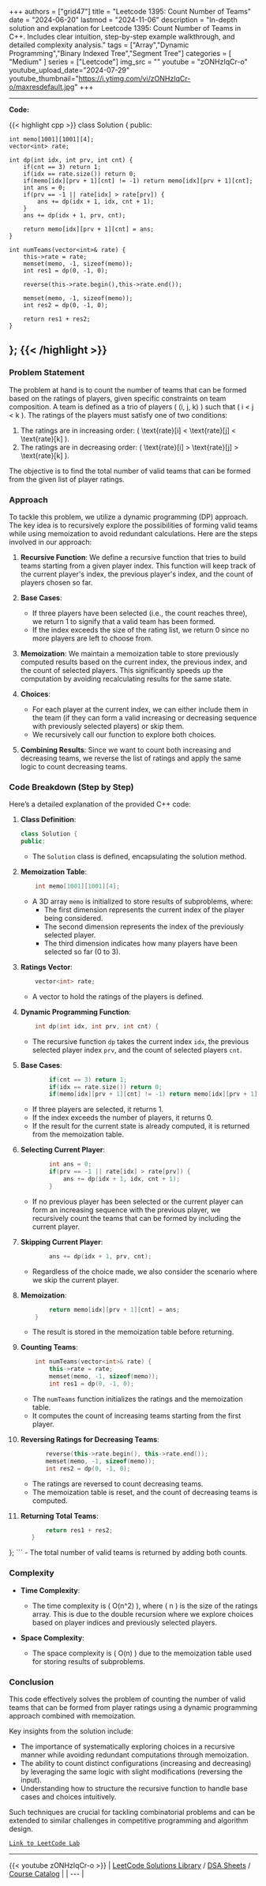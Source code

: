 
+++
authors = ["grid47"]
title = "Leetcode 1395: Count Number of Teams"
date = "2024-06-20"
lastmod = "2024-11-06"
description = "In-depth solution and explanation for Leetcode 1395: Count Number of Teams in C++. Includes clear intuition, step-by-step example walkthrough, and detailed complexity analysis."
tags = ["Array","Dynamic Programming","Binary Indexed Tree","Segment Tree"]
categories = [
    "Medium"
]
series = ["Leetcode"]
img_src = ""
youtube = "zONHzIqCr-o"
youtube_upload_date="2024-07-29"
youtube_thumbnail="https://i.ytimg.com/vi/zONHzIqCr-o/maxresdefault.jpg"
+++



---
**Code:**

{{< highlight cpp >}}
class Solution {
public:

    int memo[1001][1001][4];
    vector<int> rate;
    
    int dp(int idx, int prv, int cnt) {
        if(cnt == 3) return 1;
        if(idx == rate.size()) return 0;
        if(memo[idx][prv + 1][cnt] != -1) return memo[idx][prv + 1][cnt];
        int ans = 0;
        if(prv == -1 || rate[idx] > rate[prv]) {
            ans += dp(idx + 1, idx, cnt + 1);
        }
        ans += dp(idx + 1, prv, cnt);
        
        return memo[idx][prv + 1][cnt] = ans;
    }

    int numTeams(vector<int>& rate) {
        this->rate = rate;
        memset(memo, -1, sizeof(memo));
        int res1 = dp(0, -1, 0);

        reverse(this->rate.begin(),this->rate.end());

        memset(memo, -1, sizeof(memo));        
        int res2 = dp(0, -1, 0);

        return res1 + res2;
    }
};
{{< /highlight >}}
---

### Problem Statement

The problem at hand is to count the number of teams that can be formed based on the ratings of players, given specific constraints on team composition. A team is defined as a trio of players \( (i, j, k) \) such that \( i < j < k \). The ratings of the players must satisfy one of two conditions:

1. The ratings are in increasing order: \( \text{rate}[i] < \text{rate}[j] < \text{rate}[k] \).
2. The ratings are in decreasing order: \( \text{rate}[i] > \text{rate}[j] > \text{rate}[k] \).

The objective is to find the total number of valid teams that can be formed from the given list of player ratings.

### Approach

To tackle this problem, we utilize a dynamic programming (DP) approach. The key idea is to recursively explore the possibilities of forming valid teams while using memoization to avoid redundant calculations. Here are the steps involved in our approach:

1. **Recursive Function**: We define a recursive function that tries to build teams starting from a given player index. This function will keep track of the current player's index, the previous player's index, and the count of players chosen so far.

2. **Base Cases**:
   - If three players have been selected (i.e., the count reaches three), we return 1 to signify that a valid team has been formed.
   - If the index exceeds the size of the rating list, we return 0 since no more players are left to choose from.

3. **Memoization**: We maintain a memoization table to store previously computed results based on the current index, the previous index, and the count of selected players. This significantly speeds up the computation by avoiding recalculating results for the same state.

4. **Choices**:
   - For each player at the current index, we can either include them in the team (if they can form a valid increasing or decreasing sequence with previously selected players) or skip them.
   - We recursively call our function to explore both choices.

5. **Combining Results**: Since we want to count both increasing and decreasing teams, we reverse the list of ratings and apply the same logic to count decreasing teams.

### Code Breakdown (Step by Step)

Here’s a detailed explanation of the provided C++ code:

1. **Class Definition**:
   ```cpp
   class Solution {
   public:
   ```
   - The `Solution` class is defined, encapsulating the solution method.

2. **Memoization Table**:
   ```cpp
       int memo[1001][1001][4];
   ```
   - A 3D array `memo` is initialized to store results of subproblems, where:
     - The first dimension represents the current index of the player being considered.
     - The second dimension represents the index of the previously selected player.
     - The third dimension indicates how many players have been selected so far (0 to 3).

3. **Ratings Vector**:
   ```cpp
       vector<int> rate;
   ```
   - A vector to hold the ratings of the players is defined.

4. **Dynamic Programming Function**:
   ```cpp
       int dp(int idx, int prv, int cnt) {
   ```
   - The recursive function `dp` takes the current index `idx`, the previous selected player index `prv`, and the count of selected players `cnt`.

5. **Base Cases**:
   ```cpp
           if(cnt == 3) return 1;
           if(idx == rate.size()) return 0;
           if(memo[idx][prv + 1][cnt] != -1) return memo[idx][prv + 1][cnt];
   ```
   - If three players are selected, it returns 1.
   - If the index exceeds the number of players, it returns 0.
   - If the result for the current state is already computed, it is returned from the memoization table.

6. **Selecting Current Player**:
   ```cpp
           int ans = 0;
           if(prv == -1 || rate[idx] > rate[prv]) {
               ans += dp(idx + 1, idx, cnt + 1);
           }
   ```
   - If no previous player has been selected or the current player can form an increasing sequence with the previous player, we recursively count the teams that can be formed by including the current player.

7. **Skipping Current Player**:
   ```cpp
           ans += dp(idx + 1, prv, cnt);
   ```
   - Regardless of the choice made, we also consider the scenario where we skip the current player.

8. **Memoization**:
   ```cpp
           return memo[idx][prv + 1][cnt] = ans;
       }
   ```
   - The result is stored in the memoization table before returning.

9. **Counting Teams**:
   ```cpp
       int numTeams(vector<int>& rate) {
           this->rate = rate;
           memset(memo, -1, sizeof(memo));
           int res1 = dp(0, -1, 0);
   ```
   - The `numTeams` function initializes the ratings and the memoization table.
   - It computes the count of increasing teams starting from the first player.

10. **Reversing Ratings for Decreasing Teams**:
    ```cpp
           reverse(this->rate.begin(), this->rate.end());
           memset(memo, -1, sizeof(memo));        
           int res2 = dp(0, -1, 0);
    ```
    - The ratings are reversed to count decreasing teams.
    - The memoization table is reset, and the count of decreasing teams is computed.

11. **Returning Total Teams**:
    ```cpp
           return res1 + res2;
       }
   };
    ```
    - The total number of valid teams is returned by adding both counts.

### Complexity

- **Time Complexity**:
  - The time complexity is \( O(n^2) \), where \( n \) is the size of the ratings array. This is due to the double recursion where we explore choices based on player indices and previously selected players.

- **Space Complexity**:
  - The space complexity is \( O(n) \) due to the memoization table used for storing results of subproblems.

### Conclusion

This code effectively solves the problem of counting the number of valid teams that can be formed from player ratings using a dynamic programming approach combined with memoization. 

Key insights from the solution include:
- The importance of systematically exploring choices in a recursive manner while avoiding redundant computations through memoization.
- The ability to count distinct configurations (increasing and decreasing) by leveraging the same logic with slight modifications (reversing the input).
- Understanding how to structure the recursive function to handle base cases and choices intuitively.

Such techniques are crucial for tackling combinatorial problems and can be extended to similar challenges in competitive programming and algorithm design.

[`Link to LeetCode Lab`](https://leetcode.com/problems/count-number-of-teams/description/)

---
{{< youtube zONHzIqCr-o >}}
| [LeetCode Solutions Library](https://grid47.xyz/leetcode/) / [DSA Sheets](https://grid47.xyz/sheets/) / [Course Catalog](https://grid47.xyz/courses/) |
| --- |
